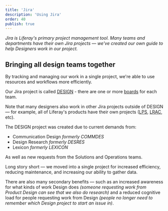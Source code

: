 ```yaml
---
title: 'Jira'
description: 'Using Jira'
order: 40
publish: true
---
```


_Jira is Liferay's primary project management tool. Many teams and departments have their own Jira projects — we've created our own guide to help Designers work in our project._
## Bringing all design teams together

By tracking and managing our work in a single project, we're able to use resources and workflows more efficiently.

Our Jira project is called [DESIGN](https://issues.liferay.com/projects/DESIGN/summary) - there are one or more [boards](https://issues.liferay.com/secure/RapidBoard.jspa?rapidView=5797&projectKey=DESIGN) for each team.

Note that many designers also work in other Jira projects outside of DESIGN — for example, all of Liferay's products have their own projects ([LPS](https://issues.liferay.com/projects/LPS/), [LRAC](https://issues.liferay.com/projects/LRAC/), etc). 

The DESIGN project was created due to current demands from:

- Communication Design *formerly COMMDES*
- Design Research *formerly DESRES*
- Lexicon *formerly LEXICON*

As well as new requests from the Solutions and Operations teams.

Long story short — we moved into a single project for increased efficiency, reducing maintenance, and increasing our ability to gather data.

There are also many secondary benefits — such as an increased awareness for what kinds of work Design does *(someone requesting work from Product Design can see that we also do research)* and a reduced cognitive load for people requesting work from Design *(people no longer need to remember which Design project to start an issue in)*.

<!-- If you are an admin you can access the [project settings](https://issues.liferay.com/plugins/servlet/project-config/DESIGN/summary).  -->
